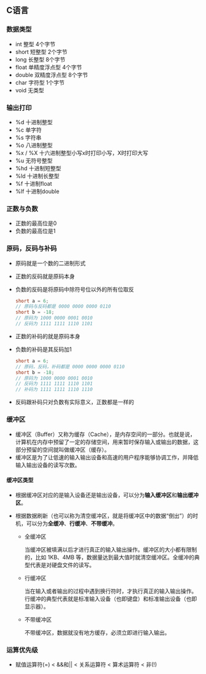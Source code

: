 ## C语言

### 数据类型

- int	 整型 	4个字节
- short 	短整型	2个字节
- long	长整型    8个字节
- float    单精度浮点型    4个字节
- double    双精度浮点型    8个字节
- char    字符型    1个字节
- void    无类型

### 输出打印

- %d    十进制整型
- %c    单字符
- %s    字符串
- %o   八进制整型
- %x / %X     十六进制整型小写x时打印小写，X时打印大写
- %u    无符号整型
- %hd    十进制短整型
- %ld      十进制长整型
- %f    十进制float
- %lf    十进制double

### 正数与负数

- 正数的最高位是0
- 负数的最高位是1



### 原码，反码与补码

- 原码就是一个数的二进制形式

- 正数的反码就是原码本身

- 负数的反码是将原码中除符号位以外的所有位取反

  ```c
  short a = 6;
  // 原码与反码都是 0000 0000 0000 0110
  short b = -18;
  // 原码为 1000 0000 0001 0010
  // 反码为 1111 1111 1110 1101
  ```

- 正数的补码的就是原码本身

- 负数的补码是其反码加1

  ```c
  short a = 6;
  // 原码，反码，补码都是 0000 0000 0000 0110
  short b = -18;
  // 原码为 1000 0000 0001 0010
  // 反码为 1111 1111 1110 1101
  // 补码为 1111 1111 1110 1110
  ```

- 反码跟补码只对负数有实际意义，正数都是一样的

### 缓冲区

- 缓冲区（Buffer）又称为缓存（Cache），是内存空间的一部分。也就是说，计算机在内存中预留了一定的存储空间，用来暂时保存输入或输出的数据，这部分预留的空间就叫做缓冲区（缓存）。
- 缓冲区是为了让低速的输入输出设备和高速的用户程序能够协调工作，并降低输入输出设备的读写次数。

#### 缓冲区类型

- 根据缓冲区对应的是输入设备还是输出设备，可以分为**输入缓冲区**和**输出缓冲区**。

- 根据数据刷新（也可以称为清空缓冲区，就是将缓冲区中的数据“倒出”）的时机，可以分为**全缓冲**、**行缓冲**、**不带缓冲**。

   - 全缓冲区

     当缓冲区被填满以后才进行真正的输入输出操作。缓冲区的大小都有限制的，比如 1KB、4MB 等，数据量达到最大值时就清空缓冲区。全缓冲的典型代表是对硬盘文件的读写。

  - 行缓冲区

    当在输入或者输出的过程中遇到换行符时，才执行真正的输入输出操作。行缓冲的典型代表就是标准输入设备（也即键盘）和标准输出设备（也即显示器）。

  - 不带缓冲区

    不带缓冲区，数据就没有地方缓存，必须立即进行输入输出。

### 运算优先级

- 赋值运算符(=) < &&和|| < 关系运算符 < 算术运算符 < 非(!)
